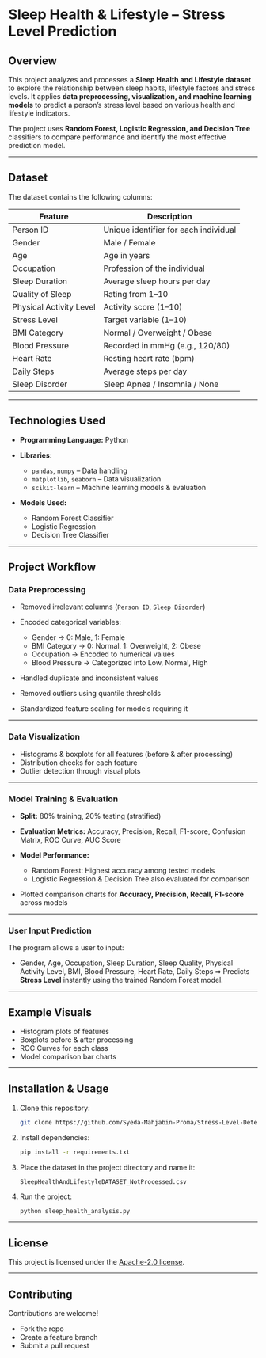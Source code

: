 # Sleep Health & Lifestyle – Stress Level Prediction

## Overview

This project analyzes and processes a **Sleep Health and Lifestyle dataset** to explore the relationship between sleep habits, lifestyle factors and stress levels.
It applies **data preprocessing, visualization, and machine learning models** to predict a person’s stress level based on various health and lifestyle indicators.

The project uses **Random Forest, Logistic Regression, and Decision Tree** classifiers to compare performance and identify the most effective prediction model.

---

## Dataset

The dataset contains the following columns:

| Feature                 | Description                           |
| ----------------------- | ------------------------------------- |
| Person ID               | Unique identifier for each individual |
| Gender                  | Male / Female                         |
| Age                     | Age in years                          |
| Occupation              | Profession of the individual          |
| Sleep Duration          | Average sleep hours per day           |
| Quality of Sleep        | Rating from 1–10                      |
| Physical Activity Level | Activity score (1–10)                 |
| Stress Level            | Target variable (1–10)                |
| BMI Category            | Normal / Overweight / Obese           |
| Blood Pressure          | Recorded in mmHg (e.g., 120/80)       |
| Heart Rate              | Resting heart rate (bpm)              |
| Daily Steps             | Average steps per day                 |
| Sleep Disorder          | Sleep Apnea / Insomnia / None         |

---

## Technologies Used

* **Programming Language:** Python 
* **Libraries:**

  * `pandas`, `numpy` – Data handling
  * `matplotlib`, `seaborn` – Data visualization
  * `scikit-learn` – Machine learning models & evaluation
* **Models Used:**

  * Random Forest Classifier
  * Logistic Regression
  * Decision Tree Classifier

---

## Project Workflow

### Data Preprocessing

* Removed irrelevant columns (`Person ID`, `Sleep Disorder`)
* Encoded categorical variables:

  * Gender → 0: Male, 1: Female
  * BMI Category → 0: Normal, 1: Overweight, 2: Obese
  * Occupation → Encoded to numerical values
  * Blood Pressure → Categorized into Low, Normal, High
* Handled duplicate and inconsistent values
* Removed outliers using quantile thresholds
* Standardized feature scaling for models requiring it

---

### Data Visualization

* Histograms & boxplots for all features (before & after processing)
* Distribution checks for each feature
* Outlier detection through visual plots

---

### Model Training & Evaluation

* **Split:** 80% training, 20% testing (stratified)
* **Evaluation Metrics:** Accuracy, Precision, Recall, F1-score, Confusion Matrix, ROC Curve, AUC Score
* **Model Performance:**

  * Random Forest: Highest accuracy among tested models
  * Logistic Regression & Decision Tree also evaluated for comparison
* Plotted comparison charts for **Accuracy, Precision, Recall, F1-score** across models

---

### User Input Prediction

The program allows a user to input:

* Gender, Age, Occupation, Sleep Duration, Sleep Quality, Physical Activity Level, BMI, Blood Pressure, Heart Rate, Daily Steps
  ➡ Predicts **Stress Level** instantly using the trained Random Forest model.

---

## Example Visuals

* Histogram plots of features
* Boxplots before & after processing
* ROC Curves for each class
* Model comparison bar charts

---

## Installation & Usage

1. Clone this repository:

   ```bash
   git clone https://github.com/Syeda-Mahjabin-Proma/Stress-Level-Detection-System.git
   ```
2. Install dependencies:

   ```bash
   pip install -r requirements.txt
   ```
3. Place the dataset in the project directory and name it:

   ```
   SleepHealthAndLifestyleDATASET_NotProcessed.csv
   ```
4. Run the project:

   ```bash
   python sleep_health_analysis.py
   ```

---

## License

This project is licensed under the [Apache-2.0 license](https://www.apache.org/licenses/).

---

## Contributing

Contributions are welcome!

* Fork the repo
* Create a feature branch
* Submit a pull request
